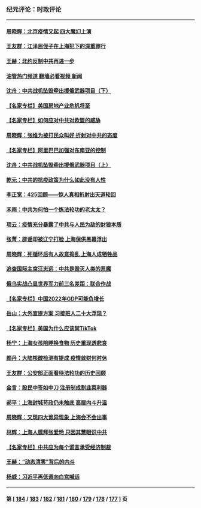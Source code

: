 ### 纪元评论：时政评论
---
#### [周晓辉：北京疫情又起  四大魔幻上演](../../pages/nsc1025/n13721195.md?04270330) 
#### [王友群：江泽民侄子在上海犯下的深重罪行](../../pages/nsc1025/n13720477.md?04270330) 
#### [王赫：北约反制中共再进一步](../../pages/nsc1025/n13720643.md?04270330) 
#### [油管热门频道 翻墙必看视频 新闻](ok?04270330)
#### [沈舟：中共战机坠毁牵出援俄武器项目（下）](../../pages/nsc1025/n13720613.md?04270330) 
#### [【名家专栏】美国房地产业危机将至](../../pages/nsc1025/n13720263.md?04270330) 
#### [【名家专栏】如何应对中共对欧盟的威胁](../../pages/nsc1025/n13719250.md?04270330) 
#### [周晓辉：张维为被打民众叫好 折射对中共的态度](../../pages/nsc1025/n13720432.md?04270330) 
#### [【名家专栏】阿里巴巴加强对东南亚的控制](../../pages/nsc1025/n13720244.md?04270330) 
#### [沈舟：中共战机坠毁牵出援俄武器项目（上）](../../pages/nsc1025/n13719840.md?04270330) 
#### [乾元：中共的抗疫政策为什么如此没有人性](../../pages/nsc1025/n13719950.md?04270330) 
#### [李正宽：425回顾——惊人真相折射出天道轮回](../../pages/nsc1025/n13719646.md?04270330) 
#### [禾雨：中共为何怕一个炼法轮功的老太太？](../../pages/nsc1025/n13719667.md?04270330) 
#### [项云：疫情充分暴露了中共与人民为敌的豺狼本质](../../pages/nsc1025/n13719644.md?04270330) 
#### [张菁：辟谣却被辽宁打脸 上海保供黑幕浮出](../../pages/nsc1025/n13719500.md?04270330) 
#### [周晓辉：死循环后有人故意捣乱 上海人成牺牲品](../../pages/nsc1025/n13719520.md?04270330) 
#### [追查国际主席汪志远：中共是毁灭人类的恶魔](../../pages/nsc1025/n13719528.md?04270330) 
#### [俄乌实战凸显世界军力前三名差距：联合作战](../../pages/nsc1025/n13718760.md?04270330) 
#### [【名家专栏】中国2022年GDP可能负增长](../../pages/nsc1025/n13718525.md?04270330) 
#### [岳山：大外宣提方案 习接班人二十大浮现？](../../pages/nsc1025/n13718580.md?04270330) 
#### [【名家专栏】美国为什么应该禁TikTok](../../pages/nsc1025/n13718106.md?04270330) 
#### [杨宁：上海女孩陪睡换食物 历史重现透悲哀](../../pages/nsc1025/n13718632.md?04270330) 
#### [颜丹：大陆核酸检测有提成 疫情敛财何时休](../../pages/nsc1025/n13718616.md?04270330) 
#### [王友群：公安部正面看待法轮功的历史回顾](../../pages/nsc1025/n13718065.md?04270330) 
#### [金言：股民中签如中刀 注册制成割韭菜利器](../../pages/nsc1025/n13718103.md?04270330) 
#### [郝平：上海封城苛政仍未触底 高层内斗升温](../../pages/nsc1025/n13718046.md?04270330) 
#### [周晓辉：又现四大诡异现象 上海会不会出事](../../pages/nsc1025/n13717880.md?04270330) 
#### [林辉：上海人膜拜张爱玲 只因其慧眼识中共](../../pages/nsc1025/n13717859.md?04270330) 
#### [【名家专栏】中共应为每个谎言承受经济制裁](../../pages/nsc1025/n13717785.md?04270330) 
#### [王赫：“动态清零”背后的内斗](../../pages/nsc1025/n13717683.md?04270330) 
#### [杨威：习近平再低调向白宫喊话](../../pages/nsc1025/n13717195.md?04270330) 

---
#### 第 [ [184](./184.md?04270330) / [183](./183.md?04270330) / [182](./182.md?04270330) / [181](./181.md?04270330) / [180](./180.md?04270330) / [179](./179.md?04270330) / [178](./178.md?04270330) / [177](./177.md?04270330) ] 页
